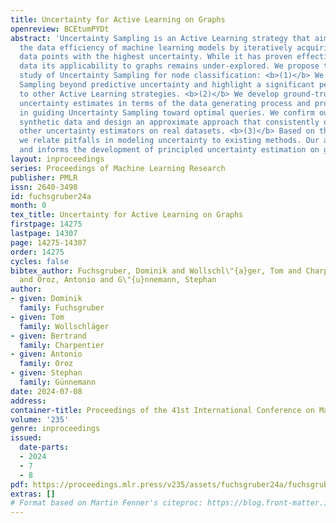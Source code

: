 ```yaml
---
title: Uncertainty for Active Learning on Graphs
openreview: BCEtumPYDt
abstract: 'Uncertainty Sampling is an Active Learning strategy that aims to improve
  the data efficiency of machine learning models by iteratively acquiring labels of
  data points with the highest uncertainty. While it has proven effective for independent
  data its applicability to graphs remains under-explored. We propose the first extensive
  study of Uncertainty Sampling for node classification: <b>(1)</b> We benchmark Uncertainty
  Sampling beyond predictive uncertainty and highlight a significant performance gap
  to other Active Learning strategies. <b>(2)</b> We develop ground-truth Bayesian
  uncertainty estimates in terms of the data generating process and prove their effectiveness
  in guiding Uncertainty Sampling toward optimal queries. We confirm our results on
  synthetic data and design an approximate approach that consistently outperforms
  other uncertainty estimators on real datasets. <b>(3)</b> Based on this analysis,
  we relate pitfalls in modeling uncertainty to existing methods. Our analysis enables
  and informs the development of principled uncertainty estimation on graphs.'
layout: inproceedings
series: Proceedings of Machine Learning Research
publisher: PMLR
issn: 2640-3498
id: fuchsgruber24a
month: 0
tex_title: Uncertainty for Active Learning on Graphs
firstpage: 14275
lastpage: 14307
page: 14275-14307
order: 14275
cycles: false
bibtex_author: Fuchsgruber, Dominik and Wollschl\"{a}ger, Tom and Charpentier, Bertrand
  and Oroz, Antonio and G\"{u}nnemann, Stephan
author:
- given: Dominik
  family: Fuchsgruber
- given: Tom
  family: Wollschläger
- given: Bertrand
  family: Charpentier
- given: Antonio
  family: Oroz
- given: Stephan
  family: Günnemann
date: 2024-07-08
address:
container-title: Proceedings of the 41st International Conference on Machine Learning
volume: '235'
genre: inproceedings
issued:
  date-parts:
  - 2024
  - 7
  - 8
pdf: https://proceedings.mlr.press/v235/assets/fuchsgruber24a/fuchsgruber24a.pdf
extras: []
# Format based on Martin Fenner's citeproc: https://blog.front-matter.io/posts/citeproc-yaml-for-bibliographies/
---
```

